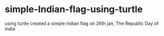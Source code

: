 # simple-Indian-flag-using-turtle
using turtle created a simple indian flag on 26th jan, The Republic Day of India
